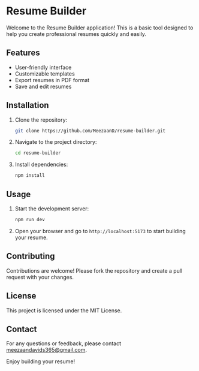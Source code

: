 # Resume Builder

Welcome to the Resume Builder application! This is a basic tool designed to help you create professional resumes quickly and easily.

## Features

- User-friendly interface
- Customizable templates
- Export resumes in PDF format
- Save and edit resumes

## Installation

1. Clone the repository:
	```bash
	git clone https://github.com/MeezaanD/resume-builder.git
	```
2. Navigate to the project directory:
	```bash
	cd resume-builder
	```
3. Install dependencies:
	```bash
	npm install
	```

## Usage

1. Start the development server:
	```bash
	npm run dev
	```
2. Open your browser and go to `http://localhost:5173` to start building your resume.

## Contributing

Contributions are welcome! Please fork the repository and create a pull request with your changes.

## License

This project is licensed under the MIT License.

## Contact

For any questions or feedback, please contact meezaandavids365@gmail.com.

Enjoy building your resume!
